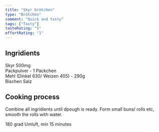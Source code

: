 ```yaml
---
title: "Skyr brötchen"
type: "Brötchen"
comment: "Quick and tasty"
tags: ["Tasty"]
tasteRating: "5"
effortRating: "1"
---
```


## Ingridients

Skyr 500mg  
Packpulver - 1 Päckchen  
Mehl (Dinkel 630/ Weizen 405) - 290g  
Bischen Salz

## Cooking process

Combine all ingridients until dpough is ready. Form small buns/ rolls etc, smooth the rolls with water.

180 grad Umluft, min 15 minutes
